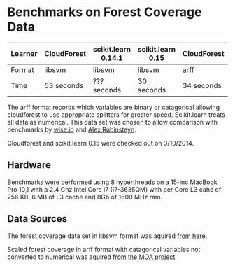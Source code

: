 Benchmarks on Forest Coverage Data
================================================

Learner | CloudForest | scikit.learn 0.14.1 | scikit.learn 0.15 | CloudForest 
--------|-------------|---------------------|-------------------|------------
Format  | libsvm      | libsvm              | libsvm            | arff
Time    | 53 seconds  | ??? seconds         | 30 seconds        | 34 seconds

The arff format records which variables are binary or catagorical allowing cloudforest to use appropriate splitters for greater speed. Scikit.learn treats all data as numerical. This data set was chosen to allow comparison with benchmarks by [wise.io](http://about.wise.io/blog/2013/07/15/benchmarking-random-forest-part-1/) and [Alex Rubinsteyn](http://blog.explainmydata.com/2014/03/big-speedup-for-random-forest-learning.html). 

Cloudforest and scikit.learn 0.15 were checked out on 3/10/2014. 

Hardware
---------
Benchmarks were performed using 8 hyperthreads on a 15-inc MacBook Pro 10,1 with a 2.4 Ghz Intel Core i7 (I7-3635QM) with per Core L3 cahe of 256 KB, 6 MB of L3 cache and 8Gb of 1600 MHz ram.

Data Sources
------------

The forest coverage data set in libsvm format  was aquired [from here](http://www.csie.ntu.edu.tw/~cjlin/libsvmtools/datasets/multiclass.html#covtype).

Scaled forest coverage in arff format with catagorical variables not converted to numerical was aquired [from the MOA project](http://sourceforge.net/projects/moa-datastream/files/Datasets/Classification/).